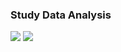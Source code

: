 ### Study Data Analysis

<div align="left">
	<img src="https://img.shields.io/badge/Python-0067A3?style=flat-square&logo=Python&logoColor=white"/>
	<img src="https://img.shields.io/badge/PyCharm-008000?style=flat-square&logo=PyCharm&logoColor=white"/>
</div>


<!--
**987cyh/987cyh** is a ✨ _special_ ✨ repository because its `README.md` (this file) appears on your GitHub profile.

Here are some ideas to get you started:

- 🔭 I’m currently working on ...
- 🌱 I’m currently learning ...
- 👯 I’m looking to collaborate on ...
- 🤔 I’m looking for help with ...
- 💬 Ask me about ...
- 📫 How to reach me: ...
- 😄 Pronouns: ...
- ⚡ Fun fact: ...
-->
